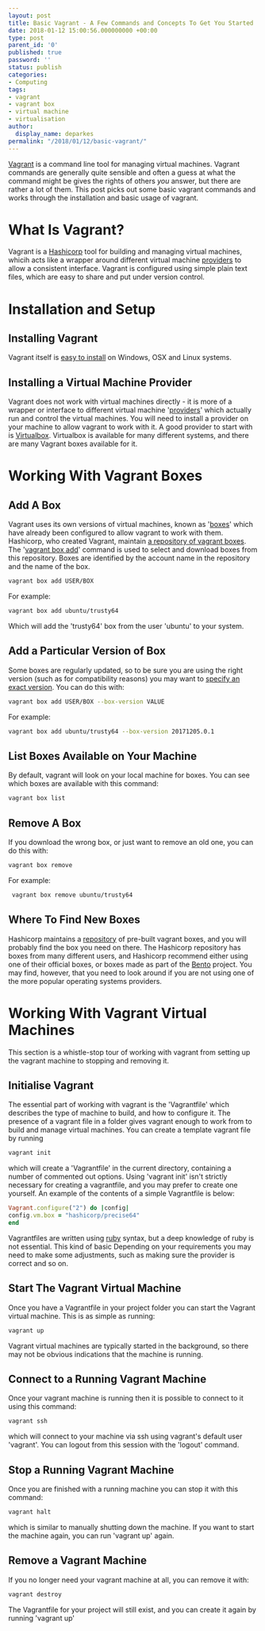 ```yaml
---
layout: post
title: Basic Vagrant - A Few Commands and Concepts To Get You Started
date: 2018-01-12 15:00:56.000000000 +00:00
type: post
parent_id: '0'
published: true
password: ''
status: publish
categories:
- Computing
tags:
- vagrant
- vagrant box
- virtual machine
- virtualisation
author:
  display_name: deparkes
permalink: "/2018/01/12/basic-vagrant/"
---
```

<a href="https://www.vagrantup.com/">Vagrant</a> is a command line tool for managing virtual machines. Vagrant commands are generally quite sensible and often a guess at what the command might be gives the rights of others<i> you</i> answer, but there are rather a lot of them. This post picks out some basic vagrant commands and works through the installation and basic usage of vagrant.
<h1>What Is Vagrant?</h1>
Vagrant is a <a href="https://www.hashicorp.com/?_ga=2.262092173.1492085936.1513440507-1414396871.1506457055">Hashicorp</a> tool for building and managing virtual machines, whicih acts like a wrapper around different virtual machine <a href="https://www.vagrantup.com/docs/providers/configuration.html">providers</a> to allow a consistent interface. Vagrant is configured using simple plain text files, which are easy to share and put under version control.
<h1>Installation and Setup</h1>
<h2>Installing Vagrant</h2>
Vagrant itself is <a href="https://www.vagrantup.com/docs/installation/">easy to install</a> on Windows, OSX and Linux systems.
<h2>Installing a Virtual Machine Provider</h2>
Vagrant does not work with virtual machines directly - it is more of a wrapper or interface to different virtual machine '<a href="https://www.vagrantup.com/docs/providers/">providers</a>' which actually run and control the virtual machines. You will need to install a provider on your machine to allow vagrant to work with it.
A good provider to start with is <a href="https://www.virtualbox.org/">Virtualbox</a>. Virtualbox is available for many different systems, and there are many Vagrant boxes available for it.
<h1>Working With Vagrant Boxes</h1>
<h2>Add A Box</h2>
Vagrant uses its own versions of virtual machines, known as '<a href="https://www.vagrantup.com/docs/boxes.html">boxes</a>' which have already been configured to allow vagrant to work with them. Hashicorp, who created Vagrant, maintain <a href="https://app.vagrantup.com/boxes/search">a repository of vagrant boxes</a>. The '<a href="https://www.vagrantup.com/docs/cli/box.html#box-add">vagrant box add</a>' command is used to select and download boxes from this repository. Boxes are identified by the account name in the repository and the name of the box.

```bash
vagrant box add USER/BOX

```

For example:

```bash
vagrant box add ubuntu/trusty64

```

Which will add the 'trusty64' box from the user 'ubuntu' to your system.
<h2>Add a Particular Version of Box</h2>
Some boxes are regularly updated, so to be sure you are using the right version (such as for compatibility reasons) you may want to <a href="https://www.vagrantup.com/docs/boxes/versioning.html">specify an exact version</a>. You can do this with:

```bash
vagrant box add USER/BOX --box-version VALUE
```

For example:

```bash
vagrant box add ubuntu/trusty64 --box-version 20171205.0.1

```

<h2>List Boxes Available on Your Machine</h2>
By default, vagrant will look on your local machine for boxes. You can see which boxes are available with this command:

```bash
vagrant box list
```

<h2>Remove A Box</h2>
If you download the wrong box, or just want to remove an old one, you can do this with:

```bash
vagrant box remove
```

For example:

```bash
 vagrant box remove ubuntu/trusty64
```

<h2>Where To Find New Boxes</h2>
Hashicorp maintains a <a href="https://app.vagrantup.com/boxes/search">repository</a> of pre-built vagrant boxes, and you will probably find the box you need on there. The Hashicorp repository has boxes from many different users, and Hashicorp recommend either using one of their official boxes, or boxes made as part of the <a href="https://app.vagrantup.com/bento">Bento</a> project. You may find, however, that you need to look around if you are not using one of the more popular operating systems providers.
<h1>Working With Vagrant Virtual Machines</h1>
This section is a whistle-stop tour of working with vagrant from setting up the vagrant machine to stopping and removing it.
<h2>Initialise Vagrant</h2>
The essential part of working with vagrant is the 'Vagrantfile' which describes the type of machine to build, and how to configure it. The presence of a vagrant file in a folder gives vagrant enough to work from to build and manage virtual machines.
You can create a template vagrant file by running

```bash
vagrant init
```

which will create a 'Vagrantfile' in the current directory, containing a number of commented out options.
Using 'vagrant init' isn't strictly necessary for creating a vagrantfile, and you may prefer to create one yourself. An example of the contents of a simple Vagrantfile is below:

```ruby
Vagrant.configure("2") do |config|
config.vm.box = "hashicorp/precise64"
end
```

Vagrantfiles are written using <a href="https://www.ruby-lang.org/en/">ruby</a> syntax, but a deep knowledge of ruby is not essential. This kind of basic Depending on your requirements you may need to make some adjustments, such as making sure the provider is correct and so on.
<h2>Start The Vagrant Virtual Machine</h2>
Once you have a Vagrantfile in your project folder you can start the Vagrant virtual machine. This is as simple as running:

```bash
vagrant up
```

Vagrant virtual machines are typically started in the background, so there may not be obvious indications that the machine is running.
<h2>Connect to a Running Vagrant Machine</h2>
Once your vagrant machine is running then it is possible to connect to it using this command:

```bash
vagrant ssh
```

which will connect to your machine via ssh using vagrant's default user 'vagrant'. You can logout from this session with the 'logout' command.
<h2>Stop a Running Vagrant Machine</h2>
Once you are finished with a running machine you can stop it with this command:

```bash
vagrant halt
```

which is similar to manually shutting down the machine. If you want to start the machine again, you can run 'vagrant up' again.
<h2>Remove a Vagrant Machine</h2>
If you no longer need your vagrant machine at all, you can remove it with:

```bash
vagrant destroy
```

The Vagrantfile for your project will still exist, and you can create it again by running 'vagrant up'
